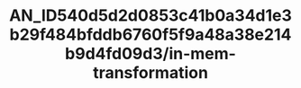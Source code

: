 ---  
schema: schema:AN_ID540d5d2d0853c41b0a34d1e3b29f484bfddb6760f5f9a48a38e214b9d4fd09d3/in-mem-transformation  
title: AN_ID540d5d2d0853c41b0a34d1e3b29f484bfddb6760f5f9a48a38e214b9d4fd09d3/in-mem-transformation  
organization: Sample Department  
notes: Used in 0 lineage(s)  
resources:  
  - name: AN_ID540d5d2d0853c41b0a34d1e3b29f484bfddb6760f5f9a48a38e214b9d4fd09d3/in-mem-transformation 
    url: in-mem://AN_ID540d5d2d0853c41b0a34d1e3b29f484bfddb6760f5f9a48a38e214b9d4fd09d3/in-mem-transformation 
    format : DataFrame  
license: None  
category:
  - Education  
maintainer: User  
maintainer_email: UserMail  
---
